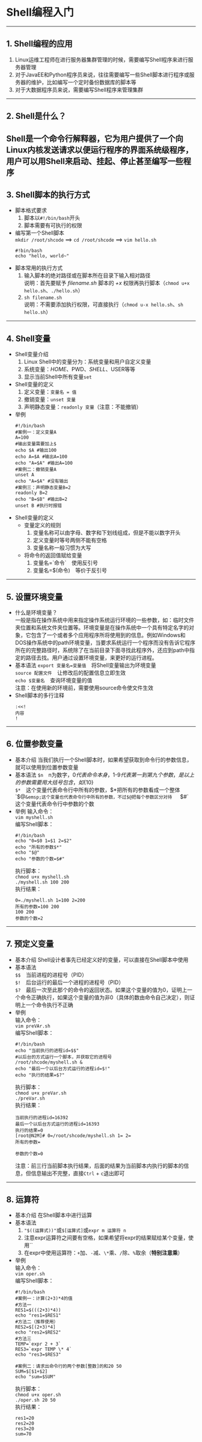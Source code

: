 # Shell编程入门
---
## 1. Shell编程的应用
1. Linux运维工程师在进行服务器集群管理的时候，需要编写Shell程序来进行服务器管理  
2. 对于JavaEE和Python程序员来说，往往需要编写一些Shell脚本进行程序或服务器的维护，比如编写一个定时备份数据库的脚本等  
3. 对于大数据程序员来说，需要编写Shell程序来管理集群  
---
## 2. Shell是什么？  
Shell是一个命令行解释器，它为用户提供了一个向Linux内核发送请求以便运行程序的界面系统级程序，用户可以用Shell来启动、挂起、停止甚至编写一些程序  
---
## 3. Shell脚本的执行方式  
+ 脚本格式要求  
  1. 脚本以`#!/bin/bash`开头  
  2. 脚本需要有可执行的权限
+ 编写第一个Shell脚本  
  `mkdir /root/shcode` ==> `cd /root/shcode` ==> `vim hello.sh`
  ```Shell
  #!bin/bash
  echo "hello, world~"
  ```
+ 脚本常用的执行方式  
  1. 输入脚本的绝对路径或在脚本所在目录下输入相对路径  
   说明：首先要赋予 *filename.sh* 脚本的 *+x* 权限再执行脚本（`chmod u+x hello.sh`、`./hello.sh`）  
  2. `sh filename.sh`  
   说明：不需要添加执行权限，可直接执行（`chmod u-x hello.sh`、`sh hello.sh`）
---
## 4. Shell变量
+ Shell变量介绍
  1. Linux Shell中的变量分为：系统变量和用户自定义变量  
  2. 系统变量：$HOME、$PWD、$SHELL、$USER等等
  3. 显示当前Shell中所有变量`set`
+ Shell变量的定义
  1. 定义变量：`变量名 = 值`  
  2. 撤销变量：`unset 变量`  
  3. 声明静态变量：`readonly 变量`（注意：不能撤销）
+ 举例  
  ```Shell
  #!/bin/bash
  #案例一：定义变量A
  A=100
  #输出变量需要加上$
  echo $A #输出100
  echo A=$A #输出A=100
  echo "A=$A" #输出A=100
  #案例二：撤销变量A
  unset A
  echo "A=$A" #没有输出
  #案例三：声明静态变量B=2
  readonly B=2
  echo "B=$B" #输出B=2
  unset B #执行时报错
  ```
+ Shell变量的定义
  + 变量定义的规则
    1. 变量名称可以由字母、数字和下划线组成，但是不能以数字开头  
    2. 定义变量时等号两侧不能有空格  
    3. 变量名称一般习惯为大写  
  + 将命令的返回值赋给变量
    1. 变量名=\`命令\`&emsp;使用反引号  
    2. 变量名=$(命令)&emsp;等价于反引号
---
## 5. 设置环境变量
+ 什么是环境变量？  
  一般是指在操作系统中用来指定操作系统运行环境的一些参数，如：临时文件夹位置和系统文件夹位置等。环境变量是在操作系统中一个具有特定名字的对象，它包含了一个或者多个应用程序所将使用到的信息。例如Windows和DOS操作系统中的path环境变量，当要求系统运行一个程序而没有告诉它程序所在的完整路径时，系统除了在当前目录下面寻找此程序外，还应到path中指定的路径去找。用户通过设置环境变量，来更好的运行进程。
+ 基本语法
  `export 变量名=变量值`&emsp;将Shell变量输出为环境变量  
  `source 配置文件`&emsp;让修改后的配置信息立即生效  
  `echo $变量名`&emsp;查询环境变量的值  
  注意：在使用新的环境前，需要使用source命令使文件生效
+ Shell脚本的多行注释  
  ```Shell
  :<<! 
  内容
  !
  ```
---
## 6. 位置参数变量
+ 基本介绍
  当我们执行一个Shell脚本时，如果希望获取到命令行的参数信息，就可以使用到位置参数变量
+ 基本语法
  `$n`&emsp;n为数字，$0代表命令本身，$1-$9代表第一到第九个参数，是以上的参数需要用大括号包含，如${10}  
  `$*`&emsp;这个变量代表命令行中所有的参数，$*把所有的参数看成一个整体  
  `$@`&emsp;这个变量也代表命令行中所有的参数，不过$@把每个参数区分对待  
  `$#`&emsp;这个变量代表命令行中参数的个数  
+ 举例
  输入命令：  
  `vim myshell.sh`  
  编写Shell脚本：  
  ```Shell
  #!/bin/bash
  echo "0=$0 1=$1 2=$2"
  echo "所有的参数$*"
  echo "$@"
  echo "参数的个数=$#"
  ```
  执行脚本：  
  `chmod u+x myshell.sh`  
  `./myshell.sh 100 200`  
  执行结果：    
  ```
  0=./myshell.sh 1=100 2=200
  所有的参数=100 200
  100 200
  参数的个数=2
  ```
---
## 7. 预定义变量
+ 基本介绍
  Shell设计者事先已经定义好的变量，可以直接在Shell脚本中使用
+ 基本语法  
  `$$`&emsp;当前进程的进程号（PID）  
  `$!`&emsp;后台运行的最后一个进程的进程号（PID）  
  `$?`&emsp;最后一次至此那个的命令的返回状态。如果这个变量的值为0，证明上一个命令正确执行，如果这个变量的值为非0（具体的数由命令自己决定），则证明上一个命令执行不正确  
+ 举例  
  输入命令：  
  `vim preVAr.sh`  
  编写Shell脚本：  
  ```Shell
  #!/bin/bash
  echo "当前执行的进程id=$$"
  #以后台的方式运行一个脚本，并获取它的进程号
  /root/shcode/myshell.sh &
  echo "最后一个以后台方式运行的进程id=$!"
  echo "执行的结果=$?"
  ```
  执行脚本：  
  `chmod u+x preVar.sh`  
  `./preVar.sh`  
  执行结果：  
  ```
  当前执行的进程id=16392
  最后一个以后台方式运行的进程id=16393
  执行的结果=0
  [root@N2M]# 0=/root/shcode/myshell.sh 1= 2=
  所有的参数=

  参数的个数=0

  ```
  注意：前三行当前脚本执行结果，后面的结果为当前脚本内执行的脚本的信息，但信息输出不完整，直接`Ctrl` + `c`退出即可  
---
## 8. 运算符
+ 基本介绍
  在Shell脚本中进行运算
+ 基本语法
  1. `"$((运算式))"`或`$[运算式]`或`expr m 运算符 n`  
  2. 注意expr运算符之间要有空格，如果希望将expr的结果赋给某个变量，使用``  
  3. 在expr中使用运算符：`+`加、`-`减、`\*`乘、`/`除、`%`取余（**特别注意乘**）
+ 举例  
  输入命令：  
  `vim oper.sh`  
  编写Shell脚本：  
  ```Shell
  #!/bin/bash
  #案例一：计算(2+3)*4的值
  #方法一
  RES1=$(((2+3)*4))
  echo "res1=$RES1"
  #方法二（推荐使用）
  RES2=$[(2+3)*4]
  echo "res2=$RES2"
  #方法三
  TEMP=`expr 2 + 3`
  RES3=`expr TEMP \* 4`
  echo "res3=$RES3"

  #案例二：请求出命令行的两个参数[整数]的和20 50
  SUM=$[$1+$2]
  echo "sum=$SUM"
  ```
  执行脚本：  
  `chmod u+x oper.sh`  
  `./oper.sh 20 50`  
  执行结果：  
  ```
  res1=20
  res2=20
  res3=20
  sum=70
  ```